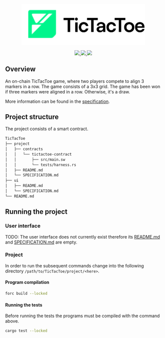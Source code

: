 <p align="center">
    <picture>
        <source media="(prefers-color-scheme: dark)" srcset=".docs/tictactoe-logo-dark-theme.png">
        <img alt="SwayApps TicTacToe Logo" width="400px" src=".docs/tictactoe-logo-light-theme.png">
    </picture>
</p>

<p align="center">
    <a href="https://crates.io/crates/forc/0.47.0" alt="forc">
        <img src="https://img.shields.io/badge/forc-v0.47.0-orange" />
    </a>
    <a href="https://crates.io/crates/fuel-core/0.20.8" alt="fuel-core">
        <img src="https://img.shields.io/badge/fuel--core-v0.20.8-yellow" />
    </a>
    <a href="https://crates.io/crates/fuels/0.50.1" alt="forc">
        <img src="https://img.shields.io/badge/fuels-v0.50.1-blue" />
    </a>
</p>

## Overview

An on-chain TicTacToe game, where two players compete to align 3 markers in a row. The game consists of a 3x3 grid.
The game has been won if three markers were aligned in a row. Otherwise, it's a draw.

More information can be found in the [specification](./project/SPECIFICATION.md).

## Project structure

The project consists of a smart contract.

```sh
TicTacToe
├── project
│   ├── contracts
│   │   └── tictactoe-contract
│   │       ├── src/main.sw
│   │       └── tests/harness.rs
│   ├── README.md
│   └── SPECIFICATION.md
├── ui
│   ├── README.md
│   └── SPECIFICATION.md
└── README.md
```

## Running the project

### User interface

TODO: The user interface does not currently exist therefore its [README.md](ui/README.md) and [SPECIFICATION.md](ui/SPECIFICATION.md) are empty.

### Project

In order to run the subsequent commands change into the following directory `/path/to/TicTacToe/project/<here>`.

#### Program compilation

```bash
forc build --locked
```

#### Running the tests

Before running the tests the programs must be compiled with the command above.

```bash
cargo test --locked
```
